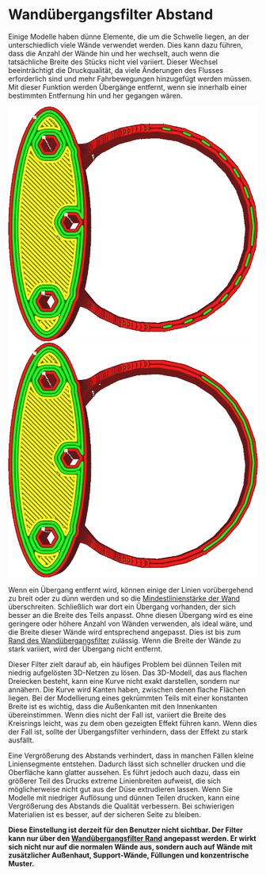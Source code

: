 Wandübergangsfilter Abstand
====
Einige Modelle haben dünne Elemente, die um die Schwelle liegen, an der unterschiedlich viele Wände verwendet werden. Dies kann dazu führen, dass die Anzahl der Wände hin und her wechselt, auch wenn die tatsächliche Breite des Stücks nicht viel variiert. Dieser Wechsel beeinträchtigt die Druckqualität, da viele Änderungen des Flusses erforderlich sind und mehr Fahrbewegungen hinzugefügt werden müssen. Mit dieser Funktion werden Übergänge entfernt, wenn sie innerhalb einer bestimmten Entfernung hin und her gegangen wären.

<!--screenshot {
"image_path": "wall_transition_filter_off.png",
"models": [{"script": "signet.scad"}],
"camera_position": [0, 11, 106],
"settings": {
	"wall_transition_filter_distance": 0,
	"wall_transition_filter_margin": 0,
	"wall_line_count": 3
},
"colours": 64
}-->
<!--screenshot {
"image_path": "wall_transition_filter_on.png",
"models": [{"script": "signet.scad"}],
"camera_position": [0, 11, 106],
"settings": {
	"wall_transition_filter_distance": 100,
	"wall_transition_filter_margin": 0.2,
	"wall_line_count": 3
},
"colours": 64
}-->
![Ohne Filter wechselt sie zwischen 2 und 3 Wänden](../../../articles/images/wall_transition_filter_off.png)
![Mit dem Filter wird nicht mehr gewechselt](../../../articles/images/wall_transition_filter_on.png)

Wenn ein Übergang entfernt wird, können einige der Linien vorübergehend zu breit oder zu dünn werden und so die [Mindestlinienstärke der Wand](min_wall_line_width.md) überschreiten. Schließlich war dort ein Übergang vorhanden, der sich besser an die Breite des Teils anpasst. Ohne diesen Übergang wird es eine geringere oder höhere Anzahl von Wänden verwenden, als ideal wäre, und die Breite dieser Wände wird entsprechend angepasst. Dies ist bis zum [Rand des Wandübergangsfilter](wall_transition_filter_deviation.md) zulässig. Wenn die Breite der Wände zu stark variiert, wird der Übergang nicht entfernt.

Dieser Filter zielt darauf ab, ein häufiges Problem bei dünnen Teilen mit niedrig aufgelösten 3D-Netzen zu lösen. Das 3D-Modell, das aus flachen Dreiecken besteht, kann eine Kurve nicht exakt darstellen, sondern nur annähern. Die Kurve wird Kanten haben, zwischen denen flache Flächen liegen. Bei der Modellierung eines gekrümmten Teils mit einer konstanten Breite ist es wichtig, dass die Außenkanten mit den Innenkanten übereinstimmen. Wenn dies nicht der Fall ist, variiert die Breite des Kreisrings leicht, was zu dem oben gezeigten Effekt führen kann. Wenn dies der Fall ist, sollte der Übergangsfilter verhindern, dass der Effekt zu stark ausfällt.

Eine Vergrößerung des Abstands verhindert, dass in manchen Fällen kleine Liniensegmente entstehen. Dadurch lässt sich schneller drucken und die Oberfläche kann glatter aussehen. Es führt jedoch auch dazu, dass ein größerer Teil des Drucks extreme Linienbreiten aufweist, die sich möglicherweise nicht gut aus der Düse extrudieren lassen. Wenn Sie Modelle mit niedriger Auflösung und dünnen Teilen drucken, kann eine Vergrößerung des Abstands die Qualität verbessern. Bei schwierigen Materialien ist es besser, auf der sicheren Seite zu bleiben.

**Diese Einstellung ist derzeit für den Benutzer nicht sichtbar. Der Filter kann nur über den [Wandübergangsfilter Rand](wall_transition_filter_deviation.md) angepasst werden. Er wirkt sich nicht nur auf die normalen Wände aus, sondern auch auf Wände mit zusätzlicher Außenhaut, Support-Wände, Füllungen und konzentrische Muster.**